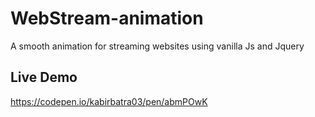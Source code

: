# WebStream-animation

A smooth animation for streaming websites using vanilla Js and Jquery

## Live Demo
https://codepen.io/kabirbatra03/pen/abmPOwK
